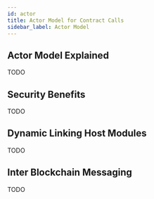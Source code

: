 ```yaml
---
id: actor
title: Actor Model for Contract Calls
sidebar_label: Actor Model
---
```


## Actor Model Explained

TODO

## Security Benefits

TODO

## Dynamic Linking Host Modules

TODO

## Inter Blockchain Messaging

TODO